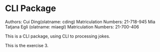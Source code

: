 # CLI Package

Authors: 
Cui Ding(olatname: cding)
Matriculation Numbers: 21-718-945
Mia Tatjana Egli (olatname: miaegl)
Matriculation Numbers: 21-700-406

This is a CLI package, using CLI to processing jokes. 

This is the exercise 3.